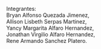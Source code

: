 Integrantes:  
Bryan Alfonso Quezada Jimenez,  
Allison Lisbeth Serpas Martinez,  
Yancy Margarita Alfaro Hernandez,  
Jonathan Virgilio Alfaro Hernandez,  
Rene Armando Sanchez Platero.